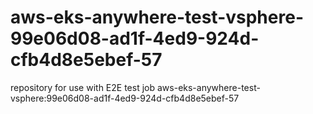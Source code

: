 # aws-eks-anywhere-test-vsphere-99e06d08-ad1f-4ed9-924d-cfb4d8e5ebef-57
repository for use with E2E test job aws-eks-anywhere-test-vsphere:99e06d08-ad1f-4ed9-924d-cfb4d8e5ebef-57
